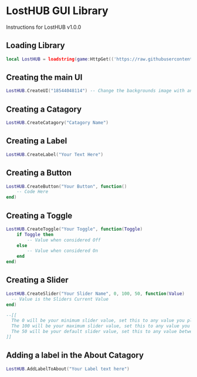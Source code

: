 # LostHUB GUI Library
Instructions for LostHUB v1.0.0

## Loading Library
```lua
local LostHUB = loadstring(game:HttpGet(('https://raw.githubusercontent.com/LosterXProductions/LostHUB-GUI-Library/main/LostHUB%20Stable')))()
```
## Creating the main UI
```lua
LostHUB.CreateUI("18544048114") -- Change the backgrounds image with an ImageId
```
## Creating a Catagory
```lua
LostHUB.CreateCatagory("Catagory Name")
```
## Creating a Label
```lua
LostHUB.CreateLabel("Your Text Here")
```
## Creating a Button
```lua
LostHUB.CreateButton("Your Button", function()
	-- Code Here
end)
```
## Creating a Toggle
```lua
LostHUB.CreateToggle("Your Toggle", function(Toggle)
	if Toggle then
		-- Value when considered Off
	else
		-- Value when considered On
	end
end)
```
## Creating a Slider
```lua
LostHUB.CreateSlider("Your Slider Name", 0, 100, 50, function(Value)
  -- Value is the Sliders Current Value
end)

--[[
  The 0 will be your minimum slider value, set this to any value you please.
  The 100 will be your maximum slider value, set this to any value you please.
  The 50 will be your default slider value, set this to any value between your maximum and your minimum.
]]
```
## Adding a label in the About Catagory
```lua
LostHUB.AddLabelToAbout("Your Label text here")
```
